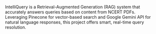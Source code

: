 IntelliQuery is a Retrieval-Augmented Generation (RAG) system that accurately answers queries based on content from NCERT PDFs. Leveraging Pinecone for vector-based search and Google Gemini API for natural language responses, this project offers smart, real-time query resolution.
